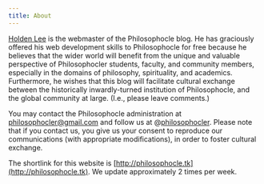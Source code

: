 ```yaml
---
title: About
---
```


[Holden Lee](http://holdenlee.github.io/) is the webmaster of the Philosophocle blog. He has graciously offered his web development skills to Philosophocle for free because he believes that the wider world will benefit from the unique and valuable perspective of Philosophocler students, faculty, and community members, especially in the domains of philosophy, spirituality, and academics. Furthermore, he wishes that this blog will facilitate cultural exchange between the historically inwardly-turned institution of Philosophocle, and the global community at large. (I.e., please leave comments.)

You may contact the Philosophocle administration at [philosophocler@gmail.com](mailto:philosophocler@gmail.com) and follow us at @[philosophocler](https://twitter.com/philosophocler). Please note that if you contact us, you give us your consent to reproduce our communications (with appropriate modifications), in order to foster cultural exchange.

The shortlink for this website is [http://philosophocle.tk](http://philosophocle.tk). We update approximately 2 times per week.
